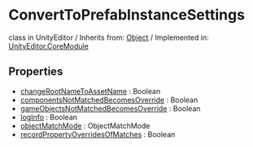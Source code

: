 # ConvertToPrefabInstanceSettings
class in UnityEditor
 / Inherits from: <a href="https://docs.unity3d.com/6000.1/Documentation/ScriptReference/Object.html">Object</a> / Implemented in: <a href="https://docs.unity3d.com/6000.1/Documentation/ScriptReference/UnityEditor.CoreModule.html">UnityEditor.CoreModule</a>

## Properties
- <a href="https://docs.unity3d.com/6000.1/Documentation/ScriptReference/ConvertToPrefabInstanceSettings-changeRootNameToAssetName.html">changeRootNameToAssetName</a> : Boolean
- <a href="https://docs.unity3d.com/6000.1/Documentation/ScriptReference/ConvertToPrefabInstanceSettings-componentsNotMatchedBecomesOverride.html">componentsNotMatchedBecomesOverride</a> : Boolean
- <a href="https://docs.unity3d.com/6000.1/Documentation/ScriptReference/ConvertToPrefabInstanceSettings-gameObjectsNotMatchedBecomesOverride.html">gameObjectsNotMatchedBecomesOverride</a> : Boolean
- <a href="https://docs.unity3d.com/6000.1/Documentation/ScriptReference/ConvertToPrefabInstanceSettings-logInfo.html">logInfo</a> : Boolean
- <a href="https://docs.unity3d.com/6000.1/Documentation/ScriptReference/ConvertToPrefabInstanceSettings-objectMatchMode.html">objectMatchMode</a> : ObjectMatchMode
- <a href="https://docs.unity3d.com/6000.1/Documentation/ScriptReference/ConvertToPrefabInstanceSettings-recordPropertyOverridesOfMatches.html">recordPropertyOverridesOfMatches</a> : Boolean
